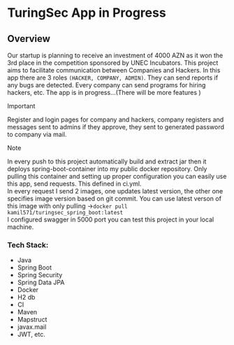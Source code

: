 # TuringSec App in Progress

## Overview
Our startup is planning to receive an investment of 4000 AZN as it won the 3rd place in the competition sponsored by UNEC Incubators. This project aims to facilitate communication between Companies and Hackers. 
In this app there are 3 roles `(HACKER, COMPANY, ADMIN)`. 
They can send reports if any bugs are detected. Every company can send programs for hiring hackers, etc. The app is in progress...(There will be more features )


> [!IMPORTANT]
> Register and login pages for company and hackers, company registers and messages sent to admins if they approve, they sent to generated password to company via mail.


> [!NOTE]
> In every push to this project automatically build and extract jar then it deploys spring-boot-container into my public docker repository. Only pulling this container and setting up proper configuration you can easily use this app, send requests. This defined in ci.yml. </br>
In every request I send 2 images, one updates latest version, the other one specifies image version based on git commit. You can use latest verson of this image with only pulling ->` docker pull kamil571/turingsec_spring_boot:latest `
 </br>I configured swagger in 5000 port you can test this project in your local machine.


### Tech Stack:

- Java
- Spring Boot
- Spring Security
- Spring Data JPA
- Docker
- H2 db
- CI
- Maven
- Mapstruct
- javax.mail
- JWT, etc.

